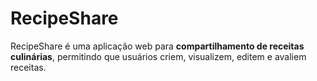 # RecipeShare


RecipeShare é uma aplicação web para **compartilhamento de receitas culinárias**, permitindo que usuários criem, visualizem, editem e avaliem receitas.
